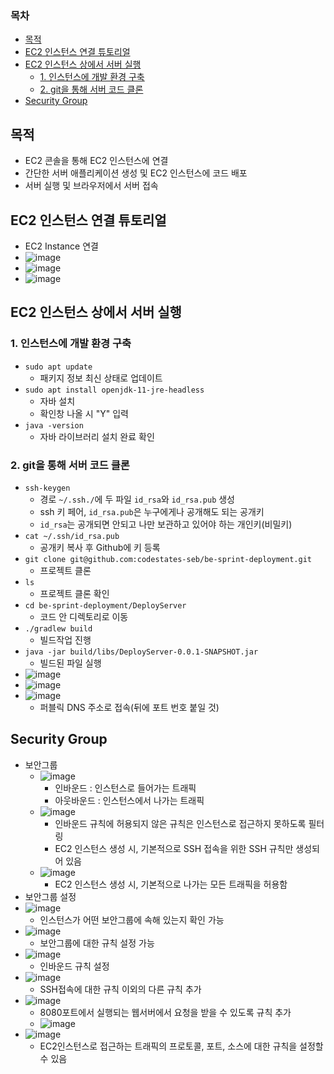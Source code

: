 ### 목차
- [목적](#목적)
- [EC2 인스턴스 연결 튜토리얼](#ec2-인스턴스-연결-튜토리얼)
- [EC2 인스턴스 상에서 서버 실행](#ec2-인스턴스-상에서-서버-실행)
  - [1. 인스턴스에 개발 환경 구축](#1-인스턴스에-개발-환경-구축)
  - [2. git을 통해 서버 코드 클론](#2-git을-통해-서버-코드-클론)
- [Security Group](#security-group)
## 목적
- EC2 콘솔을 통해 EC2 인스턴스에 연결
- 간단한 서버 애플리케이션 생성 및 EC2 인스턴스에 코드 배포
- 서버 실행 및 브라우저에서 서버 접속

## EC2 인스턴스 연결 튜토리얼
- EC2 Instance 연결
- ![image](https://user-images.githubusercontent.com/102513932/206644541-5014997e-04f9-4fa3-adf2-054d05b8b619.png)
- ![image](https://user-images.githubusercontent.com/102513932/206644610-ddc56598-a31b-4482-90cf-2bdd95f24db8.png)
- ![image](https://user-images.githubusercontent.com/102513932/206644613-9bafe1c1-4c48-4767-9ec9-cc3230fc72df.png)

## EC2 인스턴스 상에서 서버 실행
### 1. 인스턴스에 개발 환경 구축
- `sudo apt update`
  - 패키지 정보 최신 상태로 업데이트
- `sudo apt install openjdk-11-jre-headless`
  - 자바 설치
  - 확인창 나올 시 "Y" 입력
- `java -version`
  - 자바 라이브러리 설치 완료 확인
### 2. git을 통해 서버 코드 클론
- `ssh-keygen`
  - 경로 `~/.ssh./`에 두 파일 `id_rsa`와 `id_rsa.pub` 생성
  - ssh 키 페어, `id_rsa.pub`은 누구에게나 공개해도 되는 공개키
  - `id_rsa`는 공개되면 안되고 나만 보관하고 있어야 하는 개인키(비밀키)
- `cat ~/.ssh/id_rsa.pub`
  - 공개키 복사 후 Github에 키 등록
- `git clone git@github.com:codestates-seb/be-sprint-deployment.git`
  - 프로젝트 클론
- `ls`
  - 프로젝트 클론 확인
- `cd be-sprint-deployment/DeployServer`
  - 코드 안 디렉토리로 이동
- `./gradlew build`
  - 빌드작업 진행
- `java -jar build/libs/DeployServer-0.0.1-SNAPSHOT.jar`
  - 빌드된 파일 실행
- ![image](https://user-images.githubusercontent.com/102513932/206645574-d117e40d-a1d3-4e14-bdd2-61fd23aedbd1.png)
- ![image](https://user-images.githubusercontent.com/102513932/206645591-b37d9fb2-67fc-460b-bd0f-e446eee37fa1.png)
- ![image](https://user-images.githubusercontent.com/102513932/206645611-de7e2b6c-452b-4639-945f-c981c93b3d9d.png)
  - 퍼블릭 DNS 주소로 접속(뒤에 포트 번호 붙일 것)

## Security Group
- 보안그룹
  - ![image](https://user-images.githubusercontent.com/102513932/206645915-9aca9b25-b833-4bd5-9422-9b0ea60f844d.png)
    - 인바운드 : 인스턴스로 들어가는 트래픽
    - 아웃바운드 : 인스턴스에서 나가는 트래픽
  - ![image](https://user-images.githubusercontent.com/102513932/206645950-5da64360-02ae-455c-b565-8bd7a7de73f4.png)
    - 인바운드 규칙에 허용되지 않은 규칙은 인스턴스로 접근하지 못하도록 필터링
    - EC2 인스턴스 생성 시, 기본적으로 SSH 접속을 위한 SSH 규칙만 생성되어 있음
  - ![image](https://user-images.githubusercontent.com/102513932/206645990-778c1e3e-7af5-469a-8d98-5d6f5635f3bc.png)
    - EC2 인스턴스 생성 시, 기본적으로 나가는 모든 트래픽을 허용함
- 보안그룹 설정
- ![image](https://user-images.githubusercontent.com/102513932/206646963-4b2a8e71-9e16-48c7-9112-2940b5e28f8f.png)
  - 인스턴스가 어떤 보안그룹에 속해 있는지 확인 가능
- ![image](https://user-images.githubusercontent.com/102513932/206646989-3b7449a8-c2e1-4337-ad89-93efe1885287.png)
  - 보안그룹에 대한 규칙 설정 가능
- ![image](https://user-images.githubusercontent.com/102513932/206647113-a3424f3a-fdea-40ea-930e-69043ac814b8.png)
  - 인바운드 규칙 설정
- ![image](https://user-images.githubusercontent.com/102513932/206647118-f3d6d038-6bc7-4c14-9b08-2b4ba53ceb86.png)
  - SSH접속에 대한 규칙 이외의 다른 규칙 추가
- ![image](https://user-images.githubusercontent.com/102513932/206647122-a8adf81f-ff34-409b-bf65-bd60cad0c62c.png)
  - 8080포트에서 실행되는 웹서버에서 요청을 받을 수 있도록 규칙 추가
  - ![image](https://user-images.githubusercontent.com/102513932/206647430-6b10afc0-ac61-4b78-a344-d4539ef5ad98.png)
- ![image](https://user-images.githubusercontent.com/102513932/206647123-7b1c75bc-1c9b-4844-acad-a3d5691d81b8.png)
  - EC2인스턴스로 접근하는 트래픽의 프로토콜, 포트, 소스에 대한 규칙을 설정할 수 있음